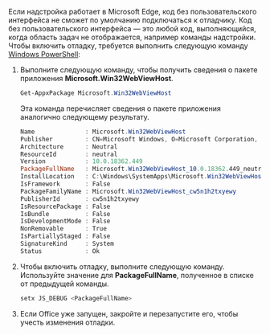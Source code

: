 Если надстройка работает в Microsoft Edge, код без пользовательского интерфейса не сможет по умолчанию подключаться к отладчику.
Код без пользовательского интерфейса — это любой код, выполняющийся, когда область задач не отображается, например команды надстройки. Чтобы включить отладку, требуется выполнить следующую команду [Windows PowerShell](https://docs.microsoft.com/powershell/scripting/getting-started/getting-started-with-windows-powershell):

1. Выполните следующую команду, чтобы получить сведения о пакете приложения **Microsoft.Win32WebViewHost**.
    
    ```powershell
    Get-AppxPackage Microsoft.Win32WebViewHost
    ```
    
    Эта команда перечисляет сведения о пакете приложения аналогично следующему результату.
    
    ```powershell
    Name              : Microsoft.Win32WebViewHost
    Publisher         : CN=Microsoft Windows, O=Microsoft Corporation, L=Redmond, S=Washington, C=US
    Architecture      : Neutral
    ResourceId        : neutral
    Version           : 10.0.18362.449
    PackageFullName   : Microsoft.Win32WebViewHost_10.0.18362.449_neutral_neutral_cw5n1h2txyewy
    InstallLocation   : C:\Windows\SystemApps\Microsoft.Win32WebViewHost_cw5n1h2txyewy
    IsFramework       : False
    PackageFamilyName : Microsoft.Win32WebViewHost_cw5n1h2txyewy
    PublisherId       : cw5n1h2txyewy
    IsResourcePackage : False
    IsBundle          : False
    IsDevelopmentMode : False
    NonRemovable      : True
    IsPartiallyStaged : False
    SignatureKind     : System
    Status            : Ok
    ```
    
2. Чтобы включить отладку, выполните следующую команду. Используйте значение для **PackageFullName**, полученное в списке от предыдущей команды.
    
    ```powershell
    setx JS_DEBUG <PackageFullName>
    ```
    
3. Если Office уже запущен, закройте и перезапустите его, чтобы учесть изменения отладки.